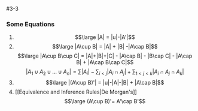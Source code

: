 #3-3
### Some Equations

1. $$\large |A| = |u|-|A'|$$
2. $$\large |A\cup B| = |A| + |B| -|A\cap B|$$$$\large |A\cup B\cup C| = |A|+|B|+|C| - |A\cap B| - |B\cap C| - |A\cap B| + |A\cap B\cap C|$$$$|A_1\cup A_2\cup ...\cup A_n|=\sum |A_i|-\sum_{i<j}|A_i\cap A_j| + \sum_{1<j<k}|A_i\cap A_j \cap A_k|$$
3. $$\large |(A\cup B)'| = |u|-|A|-|B| + |A\cap B|$$
4. [[Equivalence and Inference Rules|De Morgan's]]$$\large (A\cup B)'= A'\cap B'$$
